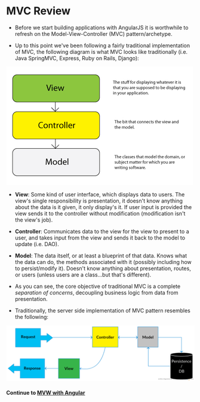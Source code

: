 # MVC Review
* Before we start building applications with AngularJS it is worthwhile to refresh on the Model-View-Controller (MVC) pattern/archetype.
  
* Up to this point we've been following a fairly traditional implementation of MVC, the following diagram is what MVC looks like traditionally (i.e. Java SpringMVC, Express, Ruby on Rails, Django):

![java_mvc](../imgs/java_mvc.jpeg)
  
* **View**: Some kind of user interface, which displays data to users. The view's single responsibility is presentation, it doesn't know anything about the data is it given, it only display's it. If user input is provided the view sends it to the controller without modification (modification isn't the view's job).
  
* **Controller**: Communicates data to the view for the view to present to a user, and takes input from the view and sends it back to the model to update (i.e. DAO).
  
* **Model**: The data itself, or at least a blueprint of that data. Knows what the data can do, the methods associated with it (possibly including how to persist/modify it). Doesn't know anything about presentation, routes, or users (unless users are a class...but that's different).
  
* As you can see, the core objective of traditional MVC is a complete *separation of concerns*, decoupling business logic from data from presentation.
  
* Traditionally, the server side implementation of MVC pattern resembles the following:
  
![taditional server side mvc](../imgs/trad_mvc.png)
  

#### Continue to [MVW with Angular](2_mvw_angular.md)